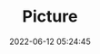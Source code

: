 ---
weight: 1
images:
- /images/edited/6.jpeg
title: Picture
date: 2022-06-12 05:24:45
tags:
- luminar
- work
---